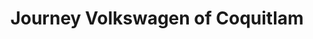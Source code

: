---
title: "Journey Volkswagen of Coquitlam"
url: /coquitlam/journey-volkswagen-of-coquitlam/
shop: Autohaus
---